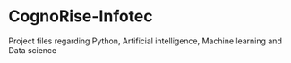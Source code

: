 # CognoRise-Infotec
Project files regarding Python, Artificial intelligence, Machine learning and Data science
